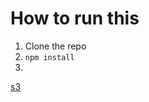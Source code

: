 

# How to run this
1. Clone the repo
2. `npm install`
3. 


[s3](http://designsystem.webstandards.ca.gov.s3-website-us-west-1.amazonaws.com/)